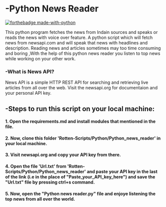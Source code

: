 # -Python News Reader
[![forthebadge made-with-python](http://ForTheBadge.com/images/badges/made-with-python.svg)](https://www.python.org/)

This python program fetches the news from Indain sources and speaks or reads the news with voice over feature. A python script which will fetch news from newsapi.com and will speak that news with headlines and description. Reading news and articles sometimes may too time consuming and boring ,With the help of this python news reader you listen to top news while working on your other work.
### -What is News API?
News API is a simple HTTP REST API for searching and retrieving live articles from all over the web. Visit the newsapi.org for documentaion and your personal API key.


## -Steps to run this script on your local machine:
#### 1. Open the requirements.md and install modules that mentioned in the file.
#### 2. Now, clone this folder 'Rotten-Scripts/Python/Python_news_reader' in your local machine.
#### 3. Visit newsapi.org and copy your API key from there.
#### 4. Open the file 'Url.txt' from 'Rotten-Scripts/Python/Python_news_reader' and paste your API key in the last of the link (i.e in the place of "Paste_your_API_key_here") and        save the "Url.txt" file by pressing ctrl+s command.
#### 5. Now, open the "Python news reader.py" file and enjoye listening the top news from all over the world.





